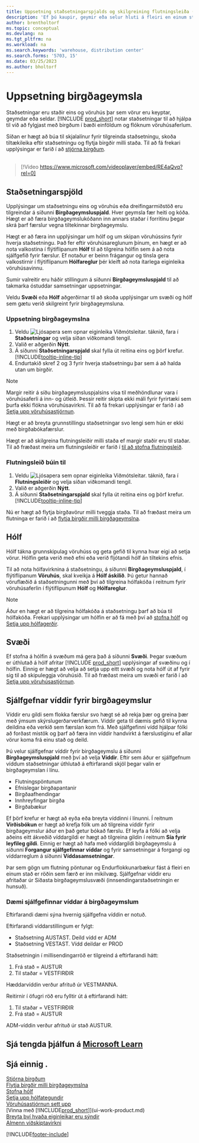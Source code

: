 ```yaml
---
title: Uppsetning staðsetningarspjalds og skilgreining flutningsleiða (inniheldur myndskeið)
description: 'Ef þú kaupir, geymir eða selur hluti á fleiri en einum stað getur þú sett hvern stað upp sem staðsetningu.'
author: brentholtorf
ms.topic: conceptual
ms.devlang: na
ms.tgt_pltfrm: na
ms.workload: na
ms.search.keywords: 'warehouse, distribution center'
ms.search.forms: '5703, 15'
ms.date: 03/25/2023
ms.author: bholtorf
---
```

# Uppsetning birgðageymsla

Staðsetningar eru staðir eins og vöruhús þar sem vörur eru keyptar, geymdar eða seldar. [!INCLUDE [prod_short](includes/prod_short.md)] notar staðsetningar til að hjálpa til við að fylgjast með birgðum í bæði einföldum og flóknum vöruhúsaferlum.

Síðan er hægt að búa til skjalalínur fyrir tilgreinda staðsetningu, skoða tiltækileika eftir staðsetningu og flytja birgðir milli staða. Til að fá frekari upplýsingar er farið í að  [stjórna birgðum](inventory-manage-inventory.md).
<br><br>  
  
> [!Video https://www.microsoft.com/videoplayer/embed/RE4aQvq?rel=0]

## Staðsetningarspjöld

Upplýsingar um staðsetningu eins og vöruhús eða dreifingarmiðstöð eru tilgreindar á síðunni **Birgðageymsluspjald**. Hver geymsla fær heiti og kóða. Hægt er að færa birgðageymslukóðann inn annars staðar í forritinu þegar skrá þarf færslur vegna tiltekinnar birgðageymslu.  

Hægt er að færa inn upplýsingar um hólf og um skipan vöruhússins fyrir hverja staðsetningu. Það fer eftir vöruhúsareglunum þínum, en hægt er að nota valkostina í flýtiflipanum **Hólf** til að tilgreina hólfin sem á að nota sjálfgefið fyrir færslur. Ef notaður er beinn frágangur og tínsla gera valkostirnir í flýtiflipanum **Hólfareglur** þér kleift að nota ítarlega eiginleika vöruhúsavinnu.  

Sumir valreitir eru háðir stillingum á síðunni **Birgðageymsluspjald** til að takmarka óstuddar samsetningar uppsetningar.  

Veldu **Svæði** eða **Hólf** aðgerðirnar til að skoða upplýsingar um svæði og hólf sem gætu verið skilgreint fyrir birgðageymsluna.

### Uppsetning birgðageymslna

1. Veldu ![Ljósapera sem opnar eiginleika Viðmótsleitar.](media/ui-search/search_small.png "Segðu mér hvað þú vilt gera") táknið, fara í **Staðsetningar** og velja síðan viðkomandi tengil.
2. Valið er aðgerðin **Nýtt**.
3. Á síðunni **Staðsetningarspjald** skal fylla út reitina eins og þörf krefur. [!INCLUDE[tooltip-inline-tip](includes/tooltip-inline-tip_md.md)]
4. Endurtakið skref 2 og 3 fyrir hverja staðsetningu þar sem á að halda utan um birgðir.

> [!NOTE]  
> Margir reitir á síðu birgðageymsluspjalsins vísa til meðhöndlunar vara í vöruhúsaferli á inn- og útleið. Þessir reitir skipta ekki máli fyrir fyrirtæki sem þurfa ekki flókna vöruhúsavirkni. Til að fá frekari upplýsingar er farið í að  [Setja upp vöruhúsastjórnun](warehouse-setup-warehouse.md).

Hægt er að breyta grunnstillingu staðsetningar svo lengi sem hún er ekki með birgðabókafærslur.  

Hægt er að skilgreina flutningsleiðir milli staða ef margir staðir eru til staðar. Til að fræðast meira um flutningsleiðir er farið í  [til að stofna flutningsleið](inventory-how-setup-locations.md#to-create-a-transfer-route).

### Flutningsleið búin til

1. Veldu ![Ljósapera sem opnar eiginleika Viðmótsleitar.](media/ui-search/search_small.png "Segðu mér hvað þú vilt gera") táknið, fara í **Flutningsleiðir** og velja síðan viðkomandi tengil.
2. Valið er aðgerðin **Nýtt**.
4. Á síðunni **Staðsetningarspjald** skal fylla út reitina eins og þörf krefur. [!INCLUDE[tooltip-inline-tip](includes/tooltip-inline-tip_md.md)]

Nú er hægt að flytja birgðavörur milli tveggja staða. Til að fræðast meira um flutninga er farið í að  [flytja birgðir milli birgðageymslna](inventory-how-transfer-between-locations.md).

## Hólf

Hólf tákna grunnskipulag vöruhúss og geta gefið til kynna hvar eigi að setja vörur. Hólfin geta verið með efni eða verið fljótandi hólf án tiltekins efnis.

Til að nota hólfavirknina á staðsetningu, á síðunni **Birgðageymsluspjald**, í flýtiflipanum **Vöruhús**, skal kveikja á **Hólf áskilið**. Þú getur hannað vöruflæðið á staðsetningunni með því að tilgreina hólfakóða í reitnum fyrir vöruhúsaferlin í flýtiflipunum **Hólf** og **Hólfareglur**.

> [!NOTE]
> Áður en hægt er að tilgreina hólfakóða á staðsetningu þarf að búa til hólfakóða. Frekari upplýsingar um hólfin er að fá með því að  [stofna hólf](warehouse-how-to-create-individual-bins.md)  og  [Setja upp hólfagerðir](warehouse-how-to-set-up-bin-types.md).  

## Svæði

Ef stofna á hólfin á svæðum má gera það á síðunni **Svæði**. Þegar svæðum er úthlutað á hólf afritar [!INCLUDE [prod_short](includes/prod_short.md)] upplýsingar af svæðinu og í hólfin. Einnig er hægt að velja að setja upp eitt svæði og nota hólf út af fyrir sig til að skipuleggja vöruhúsið. Til að fræðast meira um svæði er farið í að  [Setja upp vöruhúsastjórnun](warehouse-setup-warehouse.md).  

## Sjálfgefnar víddir fyrir birgðageymslur

Víddir eru gildi sem flokka færslur svo hægt sé að rekja þær og greina þær með ýmsum skýrslugerðarverkfærum. Víddir geta til dæmis gefið til kynna deildina eða verkið sem færslan kom frá. Með sjálfgefinni vídd hjálpar fólki að forðast mistök og þarf að færa inn víddir handvirkt á færslustiginu ef allar vörur koma frá einu stað og deild.

Þú velur sjálfgefnar víddir fyrir birgðageymslu á síðunni **Birgðageymsluspjald** með því að velja **Víddir**. Eftir sem áður er sjálfgefnum víddum staðsetningar úthlutað á eftirfarandi skjöl þegar valin er birgðageymslan í línu.

* Flutningspöntunum
* Efnislegar birgðapantanir
* Birgðaafhendingar
* Innhreyfingar birgða
* Birgðabækur

Ef þörf krefur er hægt að eyða eða breyta víddinni í línunni. Í reitnum **Virðisbókun** er hægt að krefja fólk um að tilgreina víddir fyrir birgðageymslur áður en það getur bókað færslu. Ef leyfa á fólki að velja aðeins eitt ákveðið víddargildi er hægt að tilgreina gildin í reitnum **Sía fyrir leyfileg gildi**. Einnig er hægt að hafa með víddargildi birgðageymslu á síðunni **Forgangur sjálfgefinnar víddar** og fyrir samsetningar á forgangi og víddarreglum á síðunni **Víddasamsetningar**.

Þar sem gögn um flutning pöntunar og Endurflokkunarbækur fást á fleiri en einum stað er röðin sem færð er inn mikilvæg. Sjálfgefnar víddir eru afritaðar úr Síðasta birgðageymslusvæði (innsendingarstaðsetningin er hunsuð).

### Dæmi sjálfgefinnar víddar á birgðageymslum

Eftirfarandi dæmi sýna hvernig sjálfgefna víddin er notuð.

Eftirfarandi víddarstillingum er fylgt:

* Staðsetning AUSTAST. Deild vídd er ADM
* Staðsetning VESTAST. Vídd deildar er PROD

Staðsetningin í millisendingarröð er tilgreind á eftirfarandi hátt:

1. Frá stað = AUSTUR
2. Til staðar = VESTFIRÐIR

Hæddarvíddin verður afrituð úr VESTMANNA.

Reitirnir í öfugri röð eru fylltir út á eftirfarandi hátt:

1. Til staðar = VESTFIRÐIR
2. Frá stað = AUSTUR

ADM-víddin verður afrituð úr stað AUSTUR.

## Sjá tengda þjálfun á [Microsoft Learn](/learn/modules/trade-set-up-dynamics-365-business-central/)

## Sjá einnig .

[Stjórna birgðum](inventory-manage-inventory.md)  
[Flytja birgðir milli birgðageymslna](inventory-how-transfer-between-locations.md)  
[Stofna hólf](warehouse-how-to-create-individual-bins.md)  
[Setja upp hólfategundir](warehouse-how-to-set-up-bin-types.md)  
[Vöruhúsastjórnun sett upp](warehouse-setup-warehouse.md)  
[Vinna með [!INCLUDE[prod_short](includes/prod_short.md)]](ui-work-product.md)  
[Breyta því hvaða eiginleikar eru sýndir](ui-experiences.md)  
[Almenn viðskiptavirkni](ui-across-business-areas.md)  

[!INCLUDE[footer-include](includes/footer-banner.md)]
